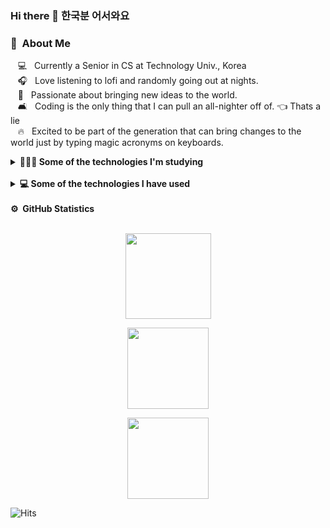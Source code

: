 ### Hi there 👋 한국분 어서와요 

### 🚀 &nbsp;About Me

&nbsp;&nbsp;&nbsp;💻 &nbsp; Currently a Senior in CS at Technology Univ., Korea \
&nbsp;&nbsp;&nbsp;🎧 &nbsp; Love listening to lofi and randomly going out at nights. \
&nbsp;&nbsp;&nbsp;🌱 &nbsp; Passionate about bringing new ideas to the world.\
&nbsp;&nbsp;&nbsp;🛋 &nbsp; Coding is the only thing that I can pull an all-nighter off of. 👈 Thats a lie \
&nbsp;&nbsp;&nbsp;🔥 &nbsp; Excited to be part of the generation that can bring changes to the world just by typing magic acronyms on keyboards.



<details>
  <summary> <b>🧑🏻‍💻 Some of the technologies I'm studying</b></summary>
  <br/>

![Swift](https://img.shields.io/badge/-Swift-000000?style=flat&logo=Swift)
![SwiftUI](https://img.shields.io/badge/-SwiftUI-000000?style=flat&logo=SwiftUI)
![Combine](https://img.shields.io/badge/-Combine-000000?style=flat&logo=Combine)
![Swift Package Manager](https://img.shields.io/badge/-SPM-000000?style=flat&logo=SPM)

</details>
<br/>
<details>
  <summary> <b>💻 Some of the technologies I have used </b></summary>
  <br/>
  
![C](https://img.shields.io/badge/-C-000000?style=flat&logo=C)
![Python](https://img.shields.io/badge/-Python-000000?style=flat&logo=python)
![SQL](https://img.shields.io/badge/-SQL-000000?style=flat&logo=PostgreSQL)
![Git](https://img.shields.io/badge/-Git-000000?style=flat&logo=git&logoColor=F05032)
![Django](https://img.shields.io/badge/-Django-000000?style=flat&logo=django&logoColor=6DB33F)
![Linux](https://img.shields.io/badge/-Linux-000000?style=flat&logo=linux&logoColor=FCC624)
![MongoDB](https://img.shields.io/badge/-MongoDB-000000?style=flat&logo=MongoDB)
![Docker](https://img.shields.io/badge/-Docker-000000?style=flat&logo=docker)
![AWS](https://img.shields.io/badge/-AWS-000000?style=flat&logo=amazon-aws)
![RESTAPI](https://img.shields.io/badge/-REST-000000?style=flat&logo=rest)
![GraphQL](https://img.shields.io/badge/-GraphQL-000000?style=flat&logo=graphql)

</details>
<br/>
  <summary><b>⚙️ &nbsp;GitHub Statistics</b></summary>
  <br/>
    <p align="center">
        <img height="137px" src="https://github-readme-streak-stats.herokuapp.com/?user=KKodiac&hide_border=false&theme=nightowl"  />
    </p>
    <p align="center">
  <img height='130px' src="https://github-readme-stats.vercel.app/api?username=KKodiac&hide_title=true&show_icons=true&include_all_commits=true&line_height=21&theme=nightowl" />
</p>
<p align="center">
<img height='130px' src="https://github-readme-stats.vercel.app/api/top-langs/?username=KKodiac&langs_count=8&layout=compact&theme=nightowl" />
</p>

![Hits](https://hits.seeyoufarm.com/api/count/incr/badge.svg?url=https%3A%2F%2Fgithub.com%KKodiac&count_bg=%23FF42A1&title_bg=%23000000&icon=&icon_color=%03a9fc&title=hits&edge_flat=false)

